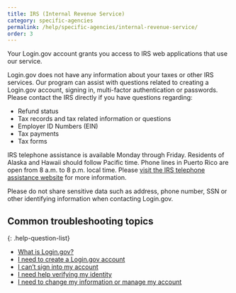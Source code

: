 ```yaml
---
title: IRS (Internal Revenue Service)
category: specific-agencies
permalink: /help/specific-agencies/internal-revenue-service/
order: 3
---
```


Your Login.gov account grants you access to IRS web applications that use our service.

Login.gov does not have any information about your taxes or other IRS services. Our program can assist with questions related to creating a Login.gov account, signing in, multi-factor authentication or passwords. Please contact the IRS directly if you have questions regarding:

* Refund status
* Tax records and tax related information or questions
* Employer ID Numbers (EIN)
* Tax payments
* Tax forms

IRS telephone assistance is available Monday through Friday. Residents of Alaska and Hawaii should follow Pacific time. Phone lines in Puerto Rico are open from 8 a.m. to 8 p.m. local time. Please [visit the IRS telephone assistance website](https://www.irs.gov/help/telephone-assistance) for more information.

Please do not share sensitive data such as address, phone number, SSN or other identifying information when contacting Login.gov.

## Common troubleshooting topics

{: .help-question-list}
* [What is Login.gov?](/what-is-login/)
* [I need to create a Login.gov account](/help/get-started/create-your-account/)
* [I can’t sign into my account](/help/trouble-signing-in/how-to-sign-in/)
* [I need help verifying my identity](/help/verify-your-identity/overview/)
* [I need to change my information or manage my account](/help/manage-your-account/overview/)
